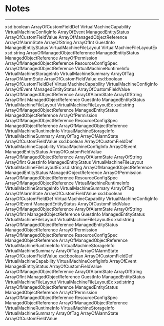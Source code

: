 # Notes

---

xsd:boolean
ArrayOfCustomFieldDef
VirtualMachineCapability
VirtualMachineConfigInfo
ArrayOfEvent
ManagedEntityStatus
ArrayOfCustomFieldValue
ArrayOfManagedObjectReference
ArrayOfAlarmState
ArrayOfString
ArrayOfInt
GuestInfo
ManagedEntityStatus
VirtualMachineFileLayout
VirtualMachineFileLayoutEx
xsd:string
ArrayOfManagedObjectReference
ManagedEntityStatus
ManagedObjectReference
ArrayOfPermission
ArrayOfManagedObjectReference
ResourceConfigSpec
ArrayOfManagedObjectReference
VirtualMachineRuntimeInfo
VirtualMachineStorageInfo
VirtualMachineSummary
ArrayOfTag
ArrayOfAlarmState
ArrayOfCustomFieldValue
xsd:boolean
ArrayOfCustomFieldDef
VirtualMachineCapability
VirtualMachineConfigInfo
ArrayOfEvent
ManagedEntityStatus
ArrayOfCustomFieldValue
ArrayOfManagedObjectReference
ArrayOfAlarmState
ArrayOfString
ArrayOfInt
ManagedObjectReference
GuestInfo
ManagedEntityStatus
VirtualMachineFileLayout
VirtualMachineFileLayoutEx
xsd:string
ArrayOfManagedObjectReference
ManagedEntityStatus
ManagedObjectReference
ArrayOfPermission
ArrayOfManagedObjectReference
ResourceConfigSpec
ManagedObjectReference
ArrayOfManagedObjectReference
VirtualMachineRuntimeInfo
VirtualMachineStorageInfo
VirtualMachineSummary
ArrayOfTag
ArrayOfAlarmState
ArrayOfCustomFieldValue
xsd:boolean
ArrayOfCustomFieldDef
VirtualMachineCapability
VirtualMachineConfigInfo
ArrayOfEvent
ManagedEntityStatus
ArrayOfCustomFieldValue
ArrayOfManagedObjectReference
ArrayOfAlarmState
ArrayOfString
ArrayOfInt
GuestInfo
ManagedEntityStatus
VirtualMachineFileLayout
VirtualMachineFileLayoutEx
xsd:string
ArrayOfManagedObjectReference
ManagedEntityStatus
ManagedObjectReference
ArrayOfPermission
ArrayOfManagedObjectReference
ResourceConfigSpec
ArrayOfManagedObjectReference
VirtualMachineRuntimeInfo
VirtualMachineStorageInfo
VirtualMachineSummary
ArrayOfTag
ArrayOfAlarmState
ArrayOfCustomFieldValue
xsd:boolean
ArrayOfCustomFieldDef
VirtualMachineCapability
VirtualMachineConfigInfo
ArrayOfEvent
ManagedEntityStatus
ArrayOfCustomFieldValue
ArrayOfManagedObjectReference
ArrayOfAlarmState
ArrayOfString
ArrayOfInt
ManagedObjectReference
GuestInfo
ManagedEntityStatus
VirtualMachineFileLayout
VirtualMachineFileLayoutEx
xsd:string
ArrayOfManagedObjectReference
ManagedEntityStatus
ManagedObjectReference
ArrayOfPermission
ArrayOfManagedObjectReference
ResourceConfigSpec
ManagedObjectReference
ArrayOfManagedObjectReference
VirtualMachineRuntimeInfo
VirtualMachineStorageInfo
VirtualMachineSummary
ArrayOfTag
ArrayOfAlarmState
ArrayOfCustomFieldValue
xsd:boolean
ArrayOfCustomFieldDef
VirtualMachineCapability
VirtualMachineConfigInfo
ArrayOfEvent
ManagedEntityStatus
ArrayOfCustomFieldValue
ArrayOfManagedObjectReference
ArrayOfAlarmState
ArrayOfString
ArrayOfInt
ManagedObjectReference
GuestInfo
ManagedEntityStatus
VirtualMachineFileLayout
VirtualMachineFileLayoutEx
xsd:string
ArrayOfManagedObjectReference
ManagedEntityStatus
ManagedObjectReference
ArrayOfPermission
ArrayOfManagedObjectReference
ResourceConfigSpec
ManagedObjectReference
ArrayOfManagedObjectReference
VirtualMachineRuntimeInfo
VirtualMachineStorageInfo
VirtualMachineSummary
ArrayOfTag
ArrayOfAlarmState
ArrayOfCustomFieldValue